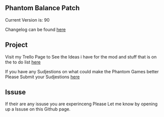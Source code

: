 Phantom Balance Patch
---------------------

Current Version is: 90

Changelog can be found [here](changelog.md)


Project
-------
Visit my Trello Page to See the Ideas i have for the mod and stuff that is on the to do list [here](https://trello.com/b/cnUefu6F/phantom-balance-patch) 

If you have any Sudjestions on what could make the Phantom Games better Please Submit your Sudjestions [here](https://forms.gle/4z4WF6hgK6Nr2QQm9)

Issuse
------
If their are any issuse you are experinceng Please Let me know by opening up a Issuse on this Github page.
